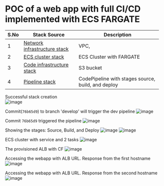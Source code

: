 # POC of a web app with full CI/CD implemented with ECS FARGATE

| S.No | Stack Source | Description|
| --- | --- |--- |
| 1 | [Network infrastructure stack](https://github.com/Kirity/aws-demo-webapp/blob/feature_branch/infrastructure/aws-webapp-network-infrastructure.yaml) |VPC,|
| 2 | [ECS cluster stack]() |ECS Cluster with FARGATE|
| 3 | [Code infrastructure stack]() |S3 bucket|
| 4 | [Pipeline stack]() |CodePipeline with stages source, build, and deploy|

Successful stack creation   
![image](https://user-images.githubusercontent.com/15073157/227745524-e6b9715a-1187-4763-8a45-d80e789ab7a8.png)

Commit(`76b65d9`) to branch 'develop' will trigger the dev pipeline
![image](https://user-images.githubusercontent.com/15073157/227745338-43252e2b-20bb-4c21-b2ff-9462d9a317b9.png)

Commit `76b65d9` triggered the pipeline 
![image](https://user-images.githubusercontent.com/15073157/227745552-0ba1c3b7-bf8c-4a90-a912-2dff698099ed.png)

Showing the stages: Source, Build, and Deploy
![image](https://user-images.githubusercontent.com/15073157/227745564-9ff6cb46-0dfb-4865-9151-2d6d7a002396.png)
![image](https://user-images.githubusercontent.com/15073157/227745596-96442c71-1319-4da3-903b-1e3cae1f95ba.png)

ECS cluster with service and 2 tasks
![image](https://user-images.githubusercontent.com/15073157/227745654-c42e0ee1-ec90-4c02-b303-f9fd13903f2a.png)

The provisioned ALB with CF
![image](https://user-images.githubusercontent.com/15073157/227745665-53c6153e-dc5a-4495-9698-3dad965dc1b4.png)

Accessing the webapp with ALB URL. Response from the first hostname
![image](https://user-images.githubusercontent.com/15073157/227745683-37acc4de-b457-4418-a734-675b528c3926.png)

Accessing the webapp with ALB URL. Response from the second hostname
![image](https://user-images.githubusercontent.com/15073157/227745694-360e63e8-aea5-4435-8272-e5e607d476b7.png)



